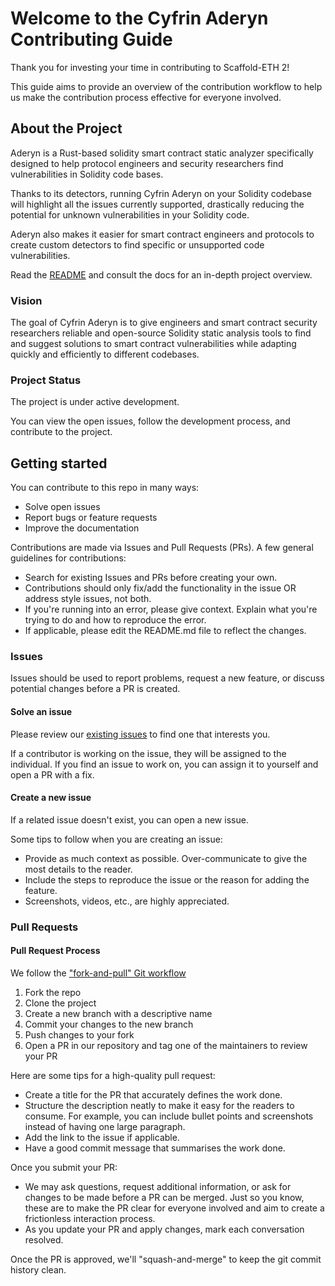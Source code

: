 # Welcome to the Cyfrin Aderyn Contributing Guide

Thank you for investing your time in contributing to Scaffold-ETH 2!

This guide aims to provide an overview of the contribution workflow to help us make the contribution process effective for everyone involved.

## About the Project

Aderyn is a Rust-based solidity smart contract static analyzer specifically designed to help protocol engineers and security researchers find vulnerabilities in Solidity code bases.

Thanks to its detectors, running Cyfrin Aderyn on your Solidity codebase will highlight all the issues currently supported, drastically reducing the potential for unknown vulnerabilities in your Solidity code.

Aderyn also makes it easier for smart contract engineers and protocols to create custom detectors to find specific or unsupported code vulnerabilities.

Read the [README](README.md) and consult the docs for an in-depth project overview.

### Vision

The goal of Cyfrin Aderyn is to give engineers and smart contract security researchers reliable and open-source Solidity static analysis tools to find and suggest solutions to smart contract vulnerabilities while adapting quickly and efficiently to different codebases.

### Project Status

The project is under active development.

You can view the open issues, follow the development process, and contribute to the project.

## Getting started

You can contribute to this repo in many ways:

- Solve open issues
- Report bugs or feature requests
- Improve the documentation

Contributions are made via Issues and Pull Requests (PRs). A few general guidelines for contributions:

- Search for existing Issues and PRs before creating your own.
- Contributions should only fix/add the functionality in the issue OR address style issues, not both.
- If you're running into an error, please give context. Explain what you're trying to do and how to reproduce the error.
- If applicable, please edit the README.md file to reflect the changes.

### Issues

Issues should be used to report problems, request a new feature, or discuss potential changes before a PR is created.

#### Solve an issue

Please review our [existing issues](https://github.com/cyfrin/aderyn/issues) to find one that interests you.

If a contributor is working on the issue, they will be assigned to the individual. If you find an issue to work on, you can assign it to yourself and open a PR with a fix.

#### Create a new issue

If a related issue doesn't exist, you can open a new issue.

Some tips to follow when you are creating an issue:

- Provide as much context as possible. Over-communicate to give the most details to the reader.
- Include the steps to reproduce the issue or the reason for adding the feature.
- Screenshots, videos, etc., are highly appreciated.

### Pull Requests

#### Pull Request Process

We follow the ["fork-and-pull" Git workflow](https://github.com/susam/gitpr)

1. Fork the repo
2. Clone the project
3. Create a new branch with a descriptive name
4. Commit your changes to the new branch
5. Push changes to your fork
6. Open a PR in our repository and tag one of the maintainers to review your PR

Here are some tips for a high-quality pull request:

- Create a title for the PR that accurately defines the work done.
- Structure the description neatly to make it easy for the readers to consume. For example, you can include bullet points and screenshots instead of having one large paragraph.
- Add the link to the issue if applicable.
- Have a good commit message that summarises the work done.

Once you submit your PR:

- We may ask questions, request additional information, or ask for changes to be made before a PR can be merged. Just so you know, these are to make the PR clear for everyone involved and aim to create a frictionless interaction process.
- As you update your PR and apply changes, mark each conversation resolved.

Once the PR is approved, we'll "squash-and-merge" to keep the git commit history clean.

